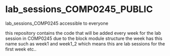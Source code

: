 # lab_sessions_COMP0245_PUBLIC
lab_sessions_COMP0245 accessible to everyone

this repository contains the code that will be added every week for the lab session in COMP0245
due to the block module structure the week has this name such as week1 and week1_2 which means this are lab sessions for the first week etc..
